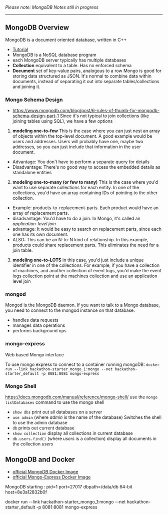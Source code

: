 _Please note: MongoDB Notes still in progress_
***

## MongoDB Overview
MongoDB is a document oriented database, written in C++
- [Tutorial](https://www.tutorialspoint.com/mongodb/mongodb_overview.htm)
- MongoDB is a NoSQL database program
- each MongoDB server typically has multiple databases
- **Collection** equivalent to a table. Has no enforced schema
- **Document** set of key-value pairs, analogous to a row
Mongo is good for storing data structured as JSON. It's normal to combine data within documents, instead of separating it out into separate tables/collections and joining it.

### Mongo Schema Design
- https://www.mongodb.com/blog/post/6-rules-of-thumb-for-mongodb-schema-design-part-1
Since it's not typical to join collections (like joining tables using SQL), we have a few options
1. **modeling one-to-few**
  This is the case where you can just nest an array of objects within the top-level document. A good example would be users and addresses. Users will probably have one, maybe two addresses, so you can just include that information in the user document.
  - Advantage: You don't have to perform a separate query for details
  - Disadvantage: There's no good way to access the embedded details as standalone entities
2. **modeling one-to-many (or few to many)**
  This is the case where you'd want to use separate collections for each entity. In one of the collections, you'd have an array containing IDs of pointing to the other collection.
- Example: products-to-replacement-parts. Each product would have an array of replacement parts.
- disadvantage: You'd have to do a join. In Mongo, it's called an *application-level join*
- advantage: It would be easy to search on replacement parts, since each one has its own document.
- ALSO: This can be an N-to-N kind of relationship. In this example, products could share replacement parts. This eliminates the need for a join table.
  
3. **modeling one-to-LOTS** in this case, you'd just include a unique identifier in one of the collections. For example, if you have a collection of machines, and another collection of event logs, you'd make the event logs collection point at the machines collection and use an application level join

### mongod
Mongod is the MongoDB daemon. If you want to talk to a Mongo database, you need to connect to the mongod instance on that database.
- handles data requests
- manages data operations
- performs background ops

### mongo-express
Web based Mongo interface

To use mongo express to connect to a container running mongoDB:
`docker run --link hackathon-starter_mongo_1:mongo --net hackathon-starter_default -p 8081:8081 mongo-express`

### Mongo Shell
https://docs.mongodb.com/manual/reference/mongo-shell/
use the `mongo listDatabases` command to use the mongo shell
- `show dbs` print out all databases on a server
- `use admin` (where *admin* is the name of the database) Switches the shell to use the admin database
- `db` prints out current database
- `show collection` display all collections in current database
- `db.users.find()` (where *users* is a collection) display all documents in the collection *users*

## MongoDB and Docker
- [official MongoDB Docker Image](https://hub.docker.com/_/mongo/)
- [official Mongo-Express Docker Image](https://hub.docker.com/_/mongo-express)

MongoDB starting : pid=1 port=27017 dbpath=/data/db 64-bit host=8e3a12832b0f

docker run --link hackathon-starter_mongo_1:mongo --net hackathon-starter_default -p 8081:8081 mongo-express